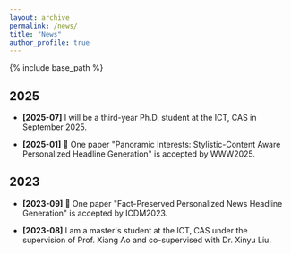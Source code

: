 ```yaml
---
layout: archive
permalink: /news/
title: "News"
author_profile: true
---
```


{% include base_path %}

## 2025

* **[2025-07]** I will be a third-year Ph.D. student at the ICT, CAS in September 2025.

* **[2025-01]** 🎉 One paper "Panoramic Interests: Stylistic-Content Aware Personalized Headline Generation" is accepted by WWW2025.


## 2023

* **[2023-09]** 🎉 One paper "Fact-Preserved Personalized News Headline Generation" is accepted by ICDM2023.

* **[2023-08]** I am a master's student at the ICT, CAS under the supervision of Prof. Xiang Ao and co-supervised with Dr. Xinyu Liu.
